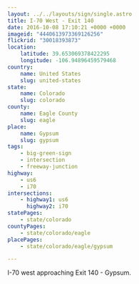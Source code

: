 ```yaml
---
layout: ../../layouts/sign/single.astro
title: I-70 West - Exit 140
date: 2016-10-08 17:10:21 +0000 +0000
imageid: "4440613973369126256"
flickrid: "30018393873"
location:
    latitude: 39.653069378422295
    longitude: -106.94896459579468
country:
    name: United States
    slug: united-states
state:
    name: Colorado
    slug: colorado
county:
    name: Eagle County
    slug: eagle
place:
    name: Gypsum
    slug: gypsum
tags:
    - big-green-sign
    - intersection
    - freeway-junction
highway:
    - us6
    - i70
intersections:
    - highway1: us6
      highway2: i70
statePages:
    - state/colorado
countyPages:
    - state/colorado/eagle
placePages:
    - state/colorado/eagle/gypsum

---
```

I-70 west approaching Exit 140 - Gypsum.